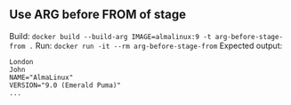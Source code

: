 ## Use ARG before FROM of stage

Build: `docker build --build-arg IMAGE=almalinux:9 -t arg-before-stage-from .`
Run: `docker run -it --rm arg-before-stage-from`
Expected output:
```
London
John
NAME="AlmaLinux"
VERSION="9.0 (Emerald Puma)"
...
```